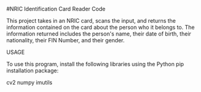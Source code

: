 #NRIC Identification Card Reader Code

This project takes in an NRIC card, scans the input, and returns the information contained on the card about the person who it belongs to. The information returned includes the person's name, their date of birth, their nationality, their FIN Number, and their gender.

USAGE

To use this program, install the following libraries using the Python pip installation package:

cv2
numpy
imutils



